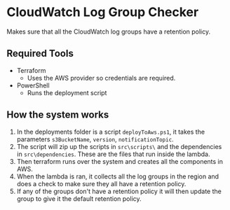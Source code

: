 # CloudWatch Log Group Checker

Makes sure that all the CloudWatch log groups have a retention policy.

## Required Tools

* Terraform
  * Uses the AWS provider so credentials are required.
* PowerShell
  * Runs the deployment script

## How the system works

1. In the deployments folder is a script `deployToAws.ps1`, it takes the parameters `s3BucketName`, `version`, `notificationTopic`.
1. The script will zip up the scripts in `src\scripts\` and the dependencies in `src\dependencies`. These are the files that run inside the lambda.
1. Then terraform runs over the system and creates all the components in AWS.
1. When the lambda is ran, it collects all the log groups in the region and does a check to make sure they all have a retention policy.
1. If any of the groups don't have a retention policy it will then update the group to give it the default retention policy.
